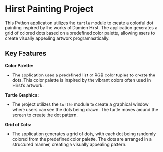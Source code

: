 # Hirst Painting Project

This Python application utilizes the `turtle` module to create a colorful dot painting inspired by the works of Damien Hirst. 
The application generates a grid of colored dots based on a predefined color palette, allowing users to create visually appealing artwork programmatically.

## Key Features

**Color Palette:**
  - The application uses a predefined list of RGB color tuples to create the dots. This color palette is inspired by the vibrant colors often used in Hirst's artwork.

**Turtle Graphics:**
  - The project utilizes the `turtle` module to create a graphical window where users can see the dots being drawn. The turtle moves around the screen to create the dot pattern.

**Grid of Dots:**
  - The application generates a grid of dots, with each dot being randomly colored from the predefined color palette. The dots are arranged in a structured manner, creating a visually appealing pattern.
